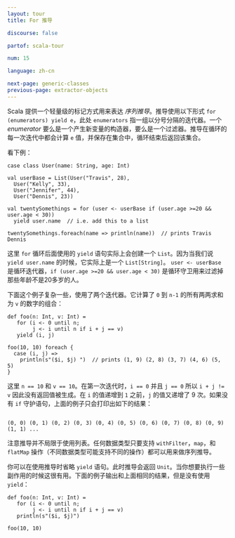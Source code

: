 ```yaml
---
layout: tour
title: For 推导

discourse: false

partof: scala-tour

num: 15

language: zh-cn

next-page: generic-classes
previous-page: extractor-objects
---
```


Scala 提供一个轻量级的标记方式用来表达 *序列推导*。推导使用以下形式 `for (enumerators) yield e`，此处 `enumerators` 指一组以分号分隔的迭代器。一个 *enumerator* 要么是一个产生新变量的构造器，要么是一个过滤器。推导在循环的每一次迭代中都会计算 `e` 值，并保存在集合中，循环结束后返回该集合。

看下例：

```tut
case class User(name: String, age: Int)

val userBase = List(User("Travis", 28),
  User("Kelly", 33),
  User("Jennifer", 44),
  User("Dennis", 23))

val twentySomethings = for (user <- userBase if (user.age >=20 && user.age < 30))
  yield user.name  // i.e. add this to a list

twentySomethings.foreach(name => println(name))  // prints Travis Dennis
```
这里 `for` 循环后面使用的 `yield` 语句实际上会创建一个 `List`。因为当我们说 `yield user.name` 的时候，它实际上是一个 `List[String]`。 `user <- userBase` 是循环迭代器，`if (user.age >=20 && user.age < 30)` 是循环守卫用来过滤掉那些年龄不是20多岁的人。

下面这个例子复杂一些，使用了两个迭代器。它计算了 `0` 到 `n-1` 的所有两两求和为 `v` 的数字的组合：

```tut
def foo(n: Int, v: Int) =
   for (i <- 0 until n;
        j <- i until n if i + j == v)
   yield (i, j)

foo(10, 10) foreach {
  case (i, j) =>
    println(s"($i, $j) ")  // prints (1, 9) (2, 8) (3, 7) (4, 6) (5, 5)
}

```
这里 `n == 10` 和 `v == 10`。在第一次迭代时，`i == 0` 并且 `j == 0` 所以 `i + j != v` 因此没有返回值被生成。在 `i` 的值递增到 `1` 之前，`j` 的值又递增了 9 次。如果没有 `if` 守护语句，上面的例子只会打印出如下的结果：
```

(0, 0) (0, 1) (0, 2) (0, 3) (0, 4) (0, 5) (0, 6) (0, 7) (0, 8) (0, 9) (1, 1) ...
```

注意推导并不局限于使用列表。任何数据类型只要支持 `withFilter`，`map`，和 `flatMap` 操作（不同数据类型可能支持不同的操作）都可以用来做序列推导。

你可以在使用推导时省略 `yield` 语句。此时推导会返回 `Unit`。当你想要执行一些副作用的时候这很有用。下面的例子输出和上面相同的结果，但是没有使用 `yield`：

```tut
def foo(n: Int, v: Int) =
   for (i <- 0 until n;
        j <- i until n if i + j == v)
   println(s"($i, $j)")

foo(10, 10)
```
